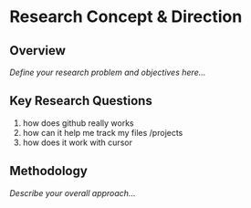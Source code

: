 # Research Concept & Direction

## Overview

*Define your research problem and objectives here...*

## Key Research Questions

1. how does github really works
2. how can it help me track my files /projects
3. how does it work with cursor

## Methodology

*Describe your overall approach...*